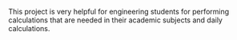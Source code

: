 This project is very helpful for engineering students for performing calculations that are needed in their academic subjects and daily calculations.
